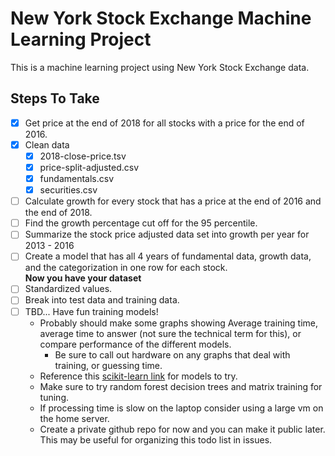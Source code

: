# New York Stock Exchange Machine Learning Project
This is a machine learning project using New York Stock Exchange data.

## Steps To Take
- [x] Get price at the end of 2018 for all stocks with a price for the end of 2016. 
- [x] Clean data
    - [x] 2018-close-price.tsv
    - [x] price-split-adjusted.csv
    - [x] fundamentals.csv
    - [x] securities.csv
- [ ] Calculate growth for every stock that has a price at the end of 2016 and the end of 2018.
- [ ] Find the growth percentage cut off for the 95 percentile.
- [ ] Summarize the stock price adjusted data set into growth per year for 2013 - 2016
- [ ] Create a model that has all 4 years of fundamental data, growth data, and the categorization in one row for each stock.  
**Now you have your dataset**
- [ ] Standardized values.
- [ ] Break into test data and training data.
- [ ] TBD... Have fun training models!
    - Probably should make some graphs showing Average training time, average time to answer (not sure the technical term for this), or compare performance of the different models.
        - Be sure to call out hardware on any graphs that deal with training, or guessing time.
    - Reference this [scikit-learn link](https://scikit-learn.org/stable/tutorial/machine_learning_map/index.html) for models to try.
    - Make sure to try random forest decision trees and matrix training for tuning.
    - If processing time is slow on the laptop consider using a large vm on the home server.
    - Create a private github repo for now and you can make it public later. This may be useful for organizing this todo list in issues.